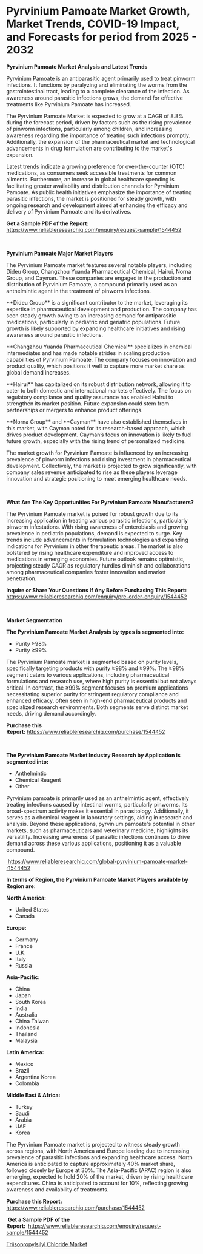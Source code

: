 <p><h1>Pyrvinium Pamoate Market Growth, Market Trends, COVID-19 Impact, and Forecasts for period from 2025 - 2032</h1></p><p><strong>Pyrvinium Pamoate Market Analysis and Latest Trends</strong></p>
<p><p>Pyrvinium Pamoate is an antiparasitic agent primarily used to treat pinworm infections. It functions by paralyzing and eliminating the worms from the gastrointestinal tract, leading to a complete clearance of the infection. As awareness around parasitic infections grows, the demand for effective treatments like Pyrvinium Pamoate has increased.</p><p>The Pyrvinium Pamoate Market is expected to grow at a CAGR of 8.8% during the forecast period, driven by factors such as the rising prevalence of pinworm infections, particularly among children, and increasing awareness regarding the importance of treating such infections promptly. Additionally, the expansion of the pharmaceutical market and technological advancements in drug formulation are contributing to the market's expansion.</p><p>Latest trends indicate a growing preference for over-the-counter (OTC) medications, as consumers seek accessible treatments for common ailments. Furthermore, an increase in global healthcare spending is facilitating greater availability and distribution channels for Pyrvinium Pamoate. As public health initiatives emphasize the importance of treating parasitic infections, the market is positioned for steady growth, with ongoing research and development aimed at enhancing the efficacy and delivery of Pyrvinium Pamoate and its derivatives.</p></p>
<p><strong>Get a Sample PDF of the Report:&nbsp;</strong> <a href="https://www.reliableresearchiq.com/enquiry/request-sample/1544452?utm_campaign=3123&utm_medium=2&utm_source=Github&utm_content=ia&utm_term=31032025&utm_id=pyrvinium-pamoate">https://www.reliableresearchiq.com/enquiry/request-sample/1544452</a></p>
<p>&nbsp;</p>
<p><strong>Pyrvinium Pamoate Major Market Players</strong></p>
<p><p>The Pyrvinium Pamoate market features several notable players, including Dideu Group, Changzhou Yuanda Pharmaceutical Chemical, Hairui, Norna Group, and Cayman. These companies are engaged in the production and distribution of Pyrvinium Pamoate, a compound primarily used as an anthelmintic agent in the treatment of pinworm infections.</p><p>**Dideu Group** is a significant contributor to the market, leveraging its expertise in pharmaceutical development and production. The company has seen steady growth owing to an increasing demand for antiparasitic medications, particularly in pediatric and geriatric populations. Future growth is likely supported by expanding healthcare initiatives and rising awareness around parasitic infections.</p><p>**Changzhou Yuanda Pharmaceutical Chemical** specializes in chemical intermediates and has made notable strides in scaling production capabilities of Pyrvinium Pamoate. The company focuses on innovation and product quality, which positions it well to capture more market share as global demand increases.</p><p>**Hairui** has capitalized on its robust distribution network, allowing it to cater to both domestic and international markets effectively. The focus on regulatory compliance and quality assurance has enabled Hairui to strengthen its market position. Future expansion could stem from partnerships or mergers to enhance product offerings.</p><p>**Norna Group** and **Cayman** have also established themselves in this market, with Cayman noted for its research-based approach, which drives product development. Cayman’s focus on innovation is likely to fuel future growth, especially with the rising trend of personalized medicine.</p><p>The market growth for Pyrvinium Pamoate is influenced by an increasing prevalence of pinworm infections and rising investment in pharmaceutical development. Collectively, the market is projected to grow significantly, with company sales revenue anticipated to rise as these players leverage innovation and strategic positioning to meet emerging healthcare needs.</p></p>
<p>&nbsp;</p>
<p><strong>What Are The Key Opportunities For Pyrvinium Pamoate Manufacturers?</strong></p>
<p><p>The Pyrvinium Pamoate market is poised for robust growth due to its increasing application in treating various parasitic infections, particularly pinworm infestations. With rising awareness of enterobiasis and growing prevalence in pediatric populations, demand is expected to surge. Key trends include advancements in formulation technologies and expanding indications for Pyrvinium in other therapeutic areas. The market is also bolstered by rising healthcare expenditure and improved access to medications in emerging economies. Future outlook remains optimistic, projecting steady CAGR as regulatory hurdles diminish and collaborations among pharmaceutical companies foster innovation and market penetration.</p></p>
<p><strong>Inquire or Share Your Questions If Any Before Purchasing This Report:</strong> <a href="https://www.reliableresearchiq.com/enquiry/pre-order-enquiry/1544452?utm_campaign=3123&utm_medium=2&utm_source=Github&utm_content=ia&utm_term=31032025&utm_id=pyrvinium-pamoate">https://www.reliableresearchiq.com/enquiry/pre-order-enquiry/1544452</a></p>
<p>&nbsp;</p>
<p><strong>Market Segmentation</strong></p>
<p><strong>The Pyrvinium Pamoate Market Analysis by types is segmented into:</strong></p>
<p><ul><li>Purity ≥98%</li><li>Purity ≥99%</li></ul></p>
<p><p>The Pyrvinium Pamoate market is segmented based on purity levels, specifically targeting products with purity ≥98% and ≥99%. The ≥98% segment caters to various applications, including pharmaceutical formulations and research use, where high purity is essential but not always critical. In contrast, the ≥99% segment focuses on premium applications necessitating superior purity for stringent regulatory compliance and enhanced efficacy, often seen in high-end pharmaceutical products and specialized research environments. Both segments serve distinct market needs, driving demand accordingly.</p></p>
<p><strong>Purchase this Report:&nbsp;</strong><a href="https://www.reliableresearchiq.com/purchase/1544452?utm_campaign=3123&utm_medium=2&utm_source=Github&utm_content=ia&utm_term=31032025&utm_id=pyrvinium-pamoate">https://www.reliableresearchiq.com/purchase/1544452</a></p>
<p>&nbsp;</p>
<p><strong>The Pyrvinium Pamoate Market Industry Research by Application is segmented into:</strong></p>
<p><ul><li>Anthelmintic</li><li>Chemical Reagent</li><li>Other</li></ul></p>
<p><p>Pyrvinium pamoate is primarily used as an anthelmintic agent, effectively treating infections caused by intestinal worms, particularly pinworms. Its broad-spectrum activity makes it essential in parasitology. Additionally, it serves as a chemical reagent in laboratory settings, aiding in research and analysis. Beyond these applications, pyrvinium pamoate's potential in other markets, such as pharmaceuticals and veterinary medicine, highlights its versatility. Increasing awareness of parasitic infections continues to drive demand across these various applications, positioning it as a valuable compound.</p></p>
<p><a href="https://www.reliableresearchiq.com/global-pyrvinium-pamoate-market-r1544452?utm_campaign=3123&utm_medium=2&utm_source=Github&utm_content=ia&utm_term=31032025&utm_id=pyrvinium-pamoate">&nbsp;https://www.reliableresearchiq.com/global-pyrvinium-pamoate-market-r1544452</a></p>
<p><strong>In terms of Region, the Pyrvinium Pamoate Market Players available by Region are:</strong></p>
<p>
    <p> <strong> North America: </strong>
        <ul>
            <li>United States</li>
            <li>Canada</li>
        </ul>
        </p> 
    <p> <strong> Europe: </strong>
        <ul>
            <li>Germany</li>
            <li>France</li>
            <li>U.K.</li>
            <li>Italy</li>
            <li>Russia</li>
        </ul>
        </p> 
    <p> <strong> Asia-Pacific: </strong>
        <ul>
            <li>China</li>
            <li>Japan</li>
            <li>South Korea</li>
            <li>India</li>
            <li>Australia</li>
            <li>China Taiwan</li>
            <li>Indonesia</li>
            <li>Thailand</li>
            <li>Malaysia</li>
        </ul>
        </p> 
    <p> <strong> Latin America: </strong>
        <ul>
            <li>Mexico</li>
            <li>Brazil</li>
            <li>Argentina Korea</li>
            <li>Colombia</li>
        </ul>
        </p> 
    <p> <strong> Middle East & Africa: </strong>
        <ul>
            <li>Turkey</li>
            <li>Saudi</li>
            <li>Arabia</li>
            <li>UAE</li>
            <li>Korea</li>
        </ul>
    </p>
    </p>
<p><p>The Pyrvinium Pamoate market is projected to witness steady growth across regions, with North America and Europe leading due to increasing prevalence of parasitic infections and expanding healthcare access. North America is anticipated to capture approximately 40% market share, followed closely by Europe at 30%. The Asia-Pacific (APAC) region is also emerging, expected to hold 20% of the market, driven by rising healthcare expenditures. China is anticipated to account for 10%, reflecting growing awareness and availability of treatments.</p></p>
<p><strong>Purchase this Report: </strong><a href="https://www.reliableresearchiq.com/purchase/1544452?utm_campaign=3123&utm_medium=2&utm_source=Github&utm_content=ia&utm_term=31032025&utm_id=pyrvinium-pamoate">https://www.reliableresearchiq.com/purchase/1544452</a></p>
<p>&nbsp;<strong>Get a Sample PDF of the Report:&nbsp;&nbsp;</strong><a href="https://www.reliableresearchiq.com/enquiry/request-sample/1544452?utm_campaign=3123&utm_medium=2&utm_source=Github&utm_content=ia&utm_term=31032025&utm_id=pyrvinium-pamoate">https://www.reliableresearchiq.com/enquiry/request-sample/1544452</a></p>
<p><strong></strong></p>
<p><p><a href="https://github.com/balapopepi/Market-Research-Report-List-1/blob/main/triisopropylsilyl-chloride-market.md?utm_campaign=3123&utm_medium=2&utm_source=Github&utm_content=ia&utm_term=31032025&utm_id=pyrvinium-pamoate">Triisopropylsilyl Chloride Market</a></p></p>
